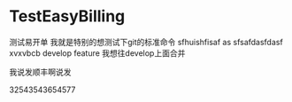 # TestEasyBilling
测试易开单
我就是特别的想测试下git的标准命令
sfhuishfisaf as sfsafdasfdasf
xvxvbcb
develop
feature
我想往develop上面合并

我说发顺丰啊说发

32543543654577
